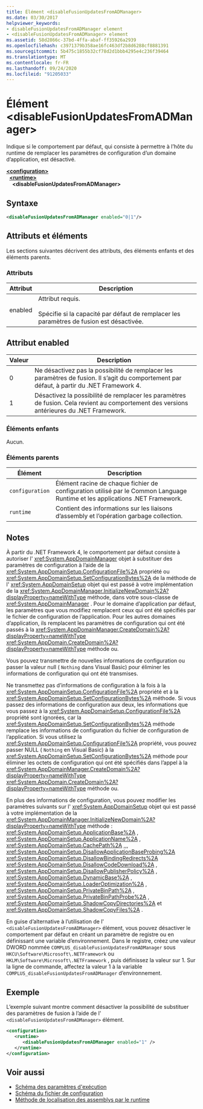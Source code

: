 ```yaml
---
title: Élément <disableFusionUpdatesFromADManager>
ms.date: 03/30/2017
helpviewer_keywords:
- disableFusionUpdatesFromADManager element
- <disableFusionUpdatesFromADManager> element
ms.assetid: 58d2866c-37bd-4ffa-abaf-ff35926a2939
ms.openlocfilehash: c3971379b358ae16fc463df2b8d6288cf8881391
ms.sourcegitcommit: 5b475c1855b32cf78d2d1bbb4295e4c236f39464
ms.translationtype: MT
ms.contentlocale: fr-FR
ms.lasthandoff: 09/24/2020
ms.locfileid: "91205033"
---
```

# <a name="disablefusionupdatesfromadmanager-element"></a>Élément \<disableFusionUpdatesFromADManager>

Indique si le comportement par défaut, qui consiste à permettre à l’hôte du runtime de remplacer les paramètres de configuration d’un domaine d’application, est désactivé.  
  
[**\<configuration>**](../configuration-element.md)\
&nbsp;&nbsp;[**\<runtime>**](runtime-element.md)\
&nbsp;&nbsp;&nbsp;&nbsp;**\<disableFusionUpdatesFromADManager>**  
  
## <a name="syntax"></a>Syntaxe  
  
```xml  
<disableFusionUpdatesFromADManager enabled="0|1"/>  
```  
  
## <a name="attributes-and-elements"></a>Attributs et éléments  

 Les sections suivantes décrivent des attributs, des éléments enfants et des éléments parents.  
  
### <a name="attributes"></a>Attributs  
  
|Attribut|Description|  
|---------------|-----------------|  
|enabled|Attribut requis.<br /><br /> Spécifie si la capacité par défaut de remplacer les paramètres de fusion est désactivée.|  
  
## <a name="enabled-attribute"></a>Attribut enabled  
  
|Valeur|Description|  
|-----------|-----------------|  
|0|Ne désactivez pas la possibilité de remplacer les paramètres de fusion. Il s’agit du comportement par défaut, à partir du .NET Framework 4.|  
|1|Désactivez la possibilité de remplacer les paramètres de fusion. Cela revient au comportement des versions antérieures du .NET Framework.|  
  
### <a name="child-elements"></a>Éléments enfants  

 Aucun.  
  
### <a name="parent-elements"></a>Éléments parents  
  
|Élément|Description|  
|-------------|-----------------|  
|`configuration`|Élément racine de chaque fichier de configuration utilisé par le Common Language Runtime et les applications .NET Framework.|  
|`runtime`|Contient des informations sur les liaisons d’assembly et l’opération garbage collection.|  
  
## <a name="remarks"></a>Notes  

 À partir du .NET Framework 4, le comportement par défaut consiste à autoriser l' <xref:System.AppDomainManager> objet à substituer des paramètres de configuration à l’aide de la <xref:System.AppDomainSetup.ConfigurationFile%2A> propriété ou <xref:System.AppDomainSetup.SetConfigurationBytes%2A> de la méthode de l' <xref:System.AppDomainSetup> objet qui est passé à votre implémentation de la <xref:System.AppDomainManager.InitializeNewDomain%2A?displayProperty=nameWithType> méthode, dans votre sous-classe de <xref:System.AppDomainManager> . Pour le domaine d’application par défaut, les paramètres que vous modifiez remplacent ceux qui ont été spécifiés par le fichier de configuration de l’application. Pour les autres domaines d’application, ils remplacent les paramètres de configuration qui ont été passés à la <xref:System.AppDomainManager.CreateDomain%2A?displayProperty=nameWithType> <xref:System.AppDomain.CreateDomain%2A?displayProperty=nameWithType> méthode ou.  
  
 Vous pouvez transmettre de nouvelles informations de configuration ou passer la valeur null ( `Nothing` dans Visual Basic) pour éliminer les informations de configuration qui ont été transmises.  
  
 Ne transmettez pas d’informations de configuration à la fois à la <xref:System.AppDomainSetup.ConfigurationFile%2A> propriété et à la <xref:System.AppDomainSetup.SetConfigurationBytes%2A> méthode. Si vous passez des informations de configuration aux deux, les informations que vous passez à la <xref:System.AppDomainSetup.ConfigurationFile%2A> propriété sont ignorées, car la <xref:System.AppDomainSetup.SetConfigurationBytes%2A> méthode remplace les informations de configuration du fichier de configuration de l’application. Si vous utilisez la <xref:System.AppDomainSetup.ConfigurationFile%2A> propriété, vous pouvez passer NULL ( `Nothing` en Visual Basic) à la <xref:System.AppDomainSetup.SetConfigurationBytes%2A> méthode pour éliminer les octets de configuration qui ont été spécifiés dans l’appel à la <xref:System.AppDomainManager.CreateDomain%2A?displayProperty=nameWithType> <xref:System.AppDomain.CreateDomain%2A?displayProperty=nameWithType> méthode ou.  
  
 En plus des informations de configuration, vous pouvez modifier les paramètres suivants sur l' <xref:System.AppDomainSetup> objet qui est passé à votre implémentation de la <xref:System.AppDomainManager.InitializeNewDomain%2A?displayProperty=nameWithType> méthode : <xref:System.AppDomainSetup.ApplicationBase%2A> , <xref:System.AppDomainSetup.ApplicationName%2A> , <xref:System.AppDomainSetup.CachePath%2A> ,,, <xref:System.AppDomainSetup.DisallowApplicationBaseProbing%2A> <xref:System.AppDomainSetup.DisallowBindingRedirects%2A> <xref:System.AppDomainSetup.DisallowCodeDownload%2A> , <xref:System.AppDomainSetup.DisallowPublisherPolicy%2A> , <xref:System.AppDomainSetup.DynamicBase%2A> , <xref:System.AppDomainSetup.LoaderOptimization%2A> , <xref:System.AppDomainSetup.PrivateBinPath%2A> , <xref:System.AppDomainSetup.PrivateBinPathProbe%2A> , <xref:System.AppDomainSetup.ShadowCopyDirectories%2A> et <xref:System.AppDomainSetup.ShadowCopyFiles%2A> .  
  
 En guise d’alternative à l’utilisation de l' `<disableFusionUpdatesFromADManager>` élément, vous pouvez désactiver le comportement par défaut en créant un paramètre de registre ou en définissant une variable d’environnement. Dans le registre, créez une valeur DWORD nommée `COMPLUS_disableFusionUpdatesFromADManager` sous `HKCU\Software\Microsoft\.NETFramework` ou `HKLM\Software\Microsoft\.NETFramework` , puis définissez la valeur sur 1. Sur la ligne de commande, affectez la valeur 1 à la variable `COMPLUS_disableFusionUpdatesFromADManager` d’environnement.  
  
## <a name="example"></a>Exemple  

 L’exemple suivant montre comment désactiver la possibilité de substituer des paramètres de fusion à l’aide de l' `<disableFusionUpdatesFromADManager>` élément.  
  
```xml  
<configuration>  
   <runtime>  
      <disableFusionUpdatesFromADManager enabled="1" />  
   </runtime>  
</configuration>  
```  
  
## <a name="see-also"></a>Voir aussi

- [Schéma des paramètres d'exécution](index.md)
- [Schéma du fichier de configuration](../index.md)
- [Méthode de localisation des assemblys par le runtime](../../../deployment/how-the-runtime-locates-assemblies.md)
